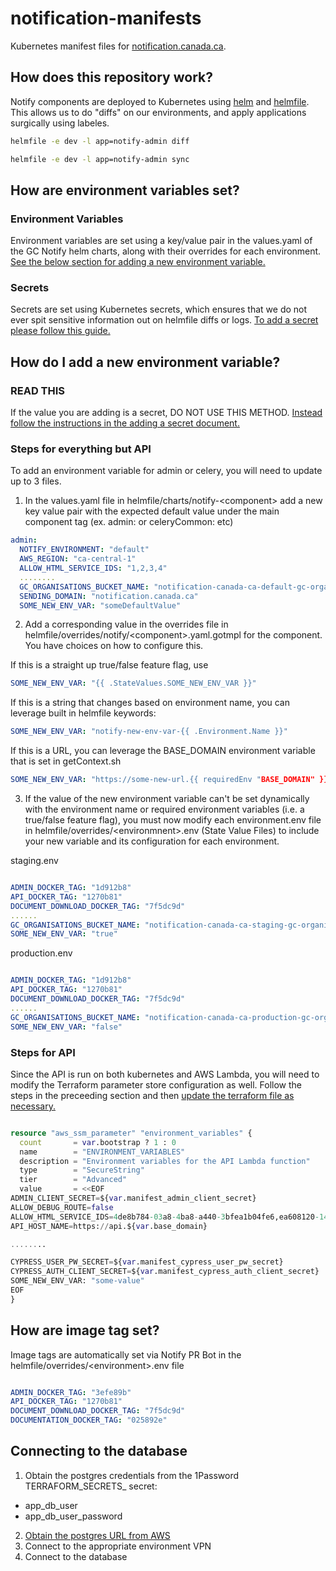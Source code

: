 # notification-manifests

Kubernetes manifest files for [notification.canada.ca](https://notification.canada.ca).

## How does this repository work?

Notify components are deployed to Kubernetes using [helm](https://helm.sh/) and [helmfile](https://github.com/helmfile/helmfile). This allows us to do "diffs" on our environments, and apply applications surgically using labeles.

```bash
helmfile -e dev -l app=notify-admin diff
```

```bash
helmfile -e dev -l app=notify-admin sync
```

## How are environment variables set?

### Environment Variables

Environment variables are set using a key/value pair in the values.yaml of the GC Notify helm charts, along with their overrides for each environment. [See the below section for adding a new environment variable.](##HowdoIaddanewenvironmentvariable?)

### Secrets

Secrets are set using Kubernetes secrets, which ensures that we do not ever spit sensitive information out on helmfile diffs or logs. [To add a secret please follow this guide.](https://github.com/cds-snc/notification-terraform/blob/main/docs/creatingSecrets.md)


## How do I add a new environment variable?

### READ THIS

If the value you are adding is a secret, DO NOT USE THIS METHOD. [Instead follow the instructions in the adding a secret document.](https://github.com/cds-snc/notification-terraform/blob/main/docs/creatingSecrets.md)

### Steps for everything but API

To add an environment variable for admin or celery, you will need to update up to 3 files. 

1. In the values.yaml file in helmfile/charts/notify-\<component\> add a new key value pair with the expected default value under the main component tag (ex. admin: or celeryCommon: etc)

```yaml
admin:
  NOTIFY_ENVIRONMENT: "default"
  AWS_REGION: "ca-central-1"
  ALLOW_HTML_SERVICE_IDS: "1,2,3,4"
  ........
  GC_ORGANISATIONS_BUCKET_NAME: "notification-canada-ca-default-gc-organisations"
  SENDING_DOMAIN: "notification.canada.ca"
  SOME_NEW_ENV_VAR: "someDefaultValue"
```

2. Add a corresponding value in the overrides file in helmfile/overrides/notify/\<component\>.yaml.gotmpl for the component. You have choices on how to configure this. 

If this is a straight up true/false feature flag, use 

```yaml
SOME_NEW_ENV_VAR: "{{ .StateValues.SOME_NEW_ENV_VAR }}"
```

If this is a string that changes based on environment name, you can leverage built in helmfile keywords:

```yaml
SOME_NEW_ENV_VAR: "notify-new-env-var-{{ .Environment.Name }}"
```

If this is a URL, you can leverage the BASE_DOMAIN environment variable that is set in getContext.sh

```yaml
SOME_NEW_ENV_VAR: "https://some-new-url.{{ requiredEnv "BASE_DOMAIN" }}"
```

3. If the value of the new environment variable can't be set dynamically with the environment name or required environment variables (i.e. a true/false feature flag), you must now modify each environment.env file in helmfile/overrides/\<environmnent\>.env (State Value Files) to include your new variable and its configuration for each environment.

staging.env

```yaml

ADMIN_DOCKER_TAG: "1d912b8"
API_DOCKER_TAG: "1270b81"
DOCUMENT_DOWNLOAD_DOCKER_TAG: "7f5dc9d"
......
GC_ORGANISATIONS_BUCKET_NAME: "notification-canada-ca-staging-gc-organisations"
SOME_NEW_ENV_VAR: "true"

```

production.env 

```yaml

ADMIN_DOCKER_TAG: "1d912b8"
API_DOCKER_TAG: "1270b81"
DOCUMENT_DOWNLOAD_DOCKER_TAG: "7f5dc9d"
......
GC_ORGANISATIONS_BUCKET_NAME: "notification-canada-ca-production-gc-organisations"
SOME_NEW_ENV_VAR: "false"

```

### Steps for API

Since the API is run on both kubernetes and AWS Lambda, you will need to modify the Terraform parameter store configuration as well. Follow the steps in the preceeding section and then [update the terraform file as necessary.](https://github.com/cds-snc/notification-terraform/blob/main/aws/lambda-api/secrets_manager.tf)

```terraform

resource "aws_ssm_parameter" "environment_variables" {
  count       = var.bootstrap ? 1 : 0
  name        = "ENVIRONMENT_VARIABLES"
  description = "Environment variables for the API Lambda function"
  type        = "SecureString"
  tier        = "Advanced"
  value       = <<EOF
ADMIN_CLIENT_SECRET=${var.manifest_admin_client_secret}
ALLOW_DEBUG_ROUTE=false
ALLOW_HTML_SERVICE_IDS=4de8b784-03a8-4ba8-a440-3bfea1b04fe6,ea608120-148a-4eba-a64c-4d9a8010e7b0
API_HOST_NAME=https://api.${var.base_domain}

........

CYPRESS_USER_PW_SECRET=${var.manifest_cypress_user_pw_secret}
CYPRESS_AUTH_CLIENT_SECRET=${var.manifest_cypress_auth_client_secret}
SOME_NEW_ENV_VAR: "some-value"
EOF
}


```

## How are image tag set?

Image tags are automatically set via Notify PR Bot in the helmfile/overrides/\<environment\>.env file

```yaml

ADMIN_DOCKER_TAG: "3efe89b"
API_DOCKER_TAG: "1270b81"
DOCUMENT_DOWNLOAD_DOCKER_TAG: "7f5dc9d"
DOCUMENTATION_DOCKER_TAG: "025892e"

```

## Connecting to the database

1. Obtain the postgres credentials from the 1Password TERRAFORM_SECRETS_<ENVIRONMENT> secret: 
- app_db_user
- app_db_user_password
2. [Obtain the postgres URL from AWS](https://ca-central-1.console.aws.amazon.com/rds/home?region=ca-central-1#databases:)
3. Connect to the appropriate environment VPN
4. Connect to the database